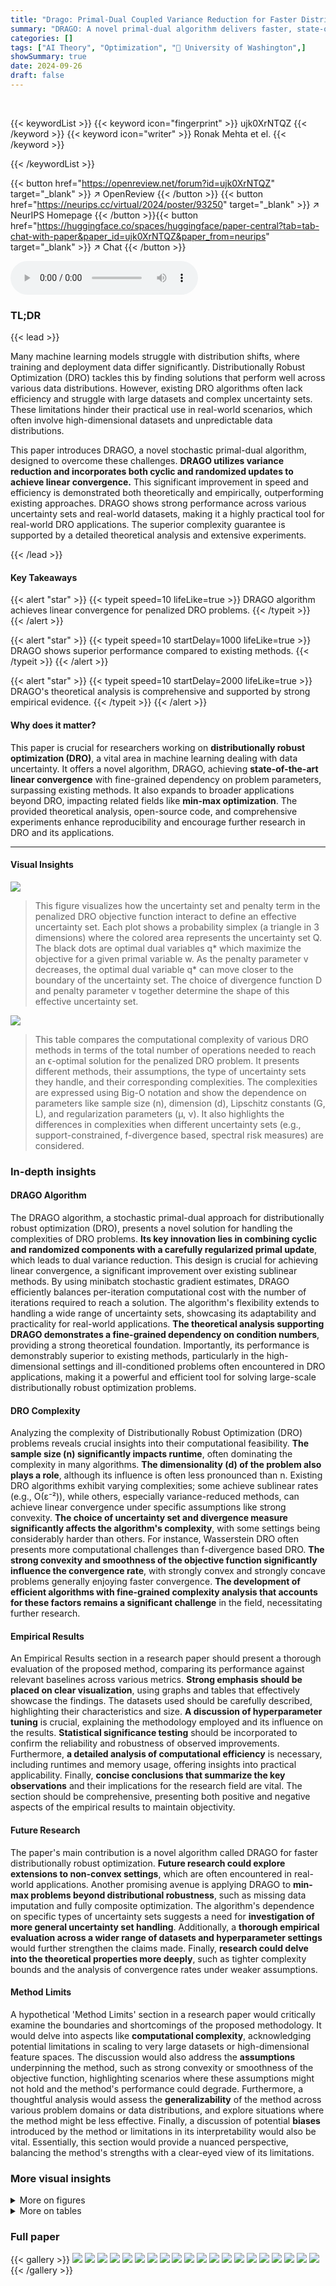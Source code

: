```yaml
---
title: "Drago: Primal-Dual Coupled Variance Reduction for Faster Distributionally Robust Optimization"
summary: "DRAGO: A novel primal-dual algorithm delivers faster, state-of-the-art convergence for distributionally robust optimization."
categories: []
tags: ["AI Theory", "Optimization", "🏢 University of Washington",]
showSummary: true
date: 2024-09-26
draft: false
---
```


<br>

{{< keywordList >}}
{{< keyword icon="fingerprint" >}} ujk0XrNTQZ {{< /keyword >}}
{{< keyword icon="writer" >}} Ronak Mehta et el. {{< /keyword >}}
 
{{< /keywordList >}}

{{< button href="https://openreview.net/forum?id=ujk0XrNTQZ" target="_blank" >}}
↗ OpenReview
{{< /button >}}
{{< button href="https://neurips.cc/virtual/2024/poster/93250" target="_blank" >}}
↗ NeurIPS Homepage
{{< /button >}}{{< button href="https://huggingface.co/spaces/huggingface/paper-central?tab=tab-chat-with-paper&paper_id=ujk0XrNTQZ&paper_from=neurips" target="_blank" >}}
↗ Chat
{{< /button >}}



<audio controls>
    <source src="https://ai-paper-reviewer.com/ujk0XrNTQZ/podcast.wav" type="audio/wav">
    Your browser does not support the audio element.
</audio>


### TL;DR


{{< lead >}}

Many machine learning models struggle with distribution shifts, where training and deployment data differ significantly. Distributionally Robust Optimization (DRO) tackles this by finding solutions that perform well across various data distributions.  However, existing DRO algorithms often lack efficiency and struggle with large datasets and complex uncertainty sets.  These limitations hinder their practical use in real-world scenarios, which often involve high-dimensional datasets and unpredictable data distributions.



This paper introduces DRAGO, a novel stochastic primal-dual algorithm, designed to overcome these challenges. **DRAGO utilizes variance reduction and incorporates both cyclic and randomized updates to achieve linear convergence.** This significant improvement in speed and efficiency is demonstrated both theoretically and empirically, outperforming existing approaches.  DRAGO shows strong performance across various uncertainty sets and real-world datasets, making it a highly practical tool for real-world DRO applications. The superior complexity guarantee is supported by a detailed theoretical analysis and extensive experiments.

{{< /lead >}}


#### Key Takeaways

{{< alert "star" >}}
{{< typeit speed=10 lifeLike=true >}} DRAGO algorithm achieves linear convergence for penalized DRO problems. {{< /typeit >}}
{{< /alert >}}

{{< alert "star" >}}
{{< typeit speed=10 startDelay=1000 lifeLike=true >}} DRAGO shows superior performance compared to existing methods. {{< /typeit >}}
{{< /alert >}}

{{< alert "star" >}}
{{< typeit speed=10 startDelay=2000 lifeLike=true >}} DRAGO's theoretical analysis is comprehensive and supported by strong empirical evidence. {{< /typeit >}}
{{< /alert >}}

#### Why does it matter?
This paper is crucial for researchers working on **distributionally robust optimization (DRO)**, a vital area in machine learning dealing with data uncertainty. It offers a novel algorithm, DRAGO, achieving **state-of-the-art linear convergence** with fine-grained dependency on problem parameters, surpassing existing methods.  It also expands to broader applications beyond DRO, impacting related fields like **min-max optimization**.  The provided theoretical analysis, open-source code, and comprehensive experiments enhance reproducibility and encourage further research in DRO and its applications.

------
#### Visual Insights



![](https://ai-paper-reviewer.com/ujk0XrNTQZ/figures_1_1.jpg)

> This figure visualizes how the uncertainty set and penalty term in the penalized DRO objective function interact to define an effective uncertainty set.  Each plot shows a probability simplex (a triangle in 3 dimensions) where the colored area represents the uncertainty set Q. The black dots are optimal dual variables q* which maximize the objective for a given primal variable w. As the penalty parameter v decreases, the optimal dual variable q* can move closer to the boundary of the uncertainty set. The choice of divergence function D and penalty parameter v together determine the shape of this effective uncertainty set.





![](https://ai-paper-reviewer.com/ujk0XrNTQZ/tables_3_1.jpg)

> This table compares the computational complexity of various DRO methods in terms of the total number of operations needed to reach an ϵ-optimal solution for the penalized DRO problem. It presents different methods, their assumptions, the type of uncertainty sets they handle, and their corresponding complexities. The complexities are expressed using Big-O notation and show the dependence on parameters like sample size (n), dimension (d), Lipschitz constants (G, L), and regularization parameters (μ, ν). It also highlights the differences in complexities when different uncertainty sets (e.g., support-constrained, f-divergence based, spectral risk measures) are considered.





### In-depth insights


#### DRAGO Algorithm
The DRAGO algorithm, a stochastic primal-dual approach for distributionally robust optimization (DRO), presents a novel solution for handling the complexities of DRO problems.  **Its key innovation lies in combining cyclic and randomized components with a carefully regularized primal update**, which leads to dual variance reduction. This design is crucial for achieving linear convergence, a significant improvement over existing sublinear methods. By using minibatch stochastic gradient estimates, DRAGO efficiently balances per-iteration computational cost with the number of iterations required to reach a solution.  The algorithm's flexibility extends to handling a wide range of uncertainty sets, showcasing its adaptability and practicality for real-world applications.  **The theoretical analysis supporting DRAGO demonstrates a fine-grained dependency on condition numbers**, providing a strong theoretical foundation. Importantly, its performance is demonstrably superior to existing methods, particularly in the high-dimensional settings and ill-conditioned problems often encountered in DRO applications, making it a powerful and efficient tool for solving large-scale distributionally robust optimization problems.

#### DRO Complexity
Analyzing the complexity of Distributionally Robust Optimization (DRO) problems reveals crucial insights into their computational feasibility.  **The sample size (n) significantly impacts runtime**, often dominating the complexity in many algorithms.  **The dimensionality (d) of the problem also plays a role**, although its influence is often less pronounced than n.  Existing DRO algorithms exhibit varying complexities; some achieve sublinear rates (e.g., O(ε⁻²)), while others, especially variance-reduced methods, can achieve linear convergence under specific assumptions like strong convexity.  **The choice of uncertainty set and divergence measure significantly affects the algorithm's complexity**, with some settings being considerably harder than others.  For instance, Wasserstein DRO often presents more computational challenges than f-divergence based DRO.  **The strong convexity and smoothness of the objective function significantly influence the convergence rate**, with strongly convex and strongly concave problems generally enjoying faster convergence.  **The development of efficient algorithms with fine-grained complexity analysis that accounts for these factors remains a significant challenge** in the field, necessitating further research.

#### Empirical Results
An Empirical Results section in a research paper should present a thorough evaluation of the proposed method, comparing its performance against relevant baselines across various metrics.  **Strong emphasis should be placed on clear visualization**, using graphs and tables that effectively showcase the findings.  The datasets used should be carefully described, highlighting their characteristics and size.  **A discussion of hyperparameter tuning** is crucial, explaining the methodology employed and its influence on the results.  **Statistical significance testing** should be incorporated to confirm the reliability and robustness of observed improvements.  Furthermore, **a detailed analysis of computational efficiency** is necessary, including runtimes and memory usage, offering insights into practical applicability.  Finally, **concise conclusions that summarize the key observations** and their implications for the research field are vital. The section should be comprehensive, presenting both positive and negative aspects of the empirical results to maintain objectivity.

#### Future Research
The paper's main contribution is a novel algorithm called DRAGO for faster distributionally robust optimization.  **Future research could explore extensions to non-convex settings**, which are often encountered in real-world applications.  Another promising avenue is applying DRAGO to **min-max problems beyond distributional robustness**, such as missing data imputation and fully composite optimization.  The algorithm's dependence on specific types of uncertainty sets suggests a need for **investigation of more general uncertainty set handling**. Additionally, a **thorough empirical evaluation across a wider range of datasets and hyperparameter settings** would further strengthen the claims made.  Finally,  **research could delve into the theoretical properties more deeply**, such as tighter complexity bounds and the analysis of convergence rates under weaker assumptions.

#### Method Limits
A hypothetical 'Method Limits' section in a research paper would critically examine the boundaries and shortcomings of the proposed methodology.  It would delve into aspects like **computational complexity**, acknowledging potential limitations in scaling to very large datasets or high-dimensional feature spaces.  The discussion would also address the **assumptions** underpinning the method, such as strong convexity or smoothness of the objective function, highlighting scenarios where these assumptions might not hold and the method's performance could degrade.  Furthermore, a thoughtful analysis would assess the **generalizability** of the method across various problem domains or data distributions, and explore situations where the method might be less effective.  Finally, a discussion of potential **biases** introduced by the method or limitations in its interpretability would also be vital.  Essentially, this section would provide a nuanced perspective, balancing the method's strengths with a clear-eyed view of its limitations.


### More visual insights

<details>
<summary>More on figures
</summary>


![](https://ai-paper-reviewer.com/ujk0XrNTQZ/figures_7_1.jpg)

> This figure presents the results of regression experiments on six different datasets using three different optimization algorithms: SGD, LSVRG, and DRAGO.  The left panel shows the primal suboptimality gap (a measure of how close the algorithm is to the optimal solution) plotted against the number of first-order oracle calls (a measure of computational cost). The right panel shows the same primal suboptimality gap plotted against the wall-clock time (a measure of real-world time). The different lines represent the different algorithms.  This figure shows the performance of the algorithms in terms of both computational cost and real-world time.


![](https://ai-paper-reviewer.com/ujk0XrNTQZ/figures_8_1.jpg)

> The figure presents the results of text classification experiments using DRAGO, comparing its performance against baselines for different values of the dual regularization parameter (v). The plots show the normalized primal suboptimality gap (a measure of convergence) against the number of first-order oracle queries and wall-clock time.  The results are shown for various values of v, demonstrating DRAGO's performance under different levels of ill-conditioning. The left panels show the suboptimality against the number of gradient calls, while the right panels show it against the wall-clock time.


![](https://ai-paper-reviewer.com/ujk0XrNTQZ/figures_48_1.jpg)

> This figure presents the results of regression experiments comparing DRAGO with different batch sizes (b=1, 16, n/d) against standard SGD and LSVRG methods.  The left panel shows the primal suboptimality gap (a measure of optimization progress) plotted against the number of first-order oracle calls (a measure of computational cost). The right panel shows the same suboptimality gap but against wall-clock time, offering a more practical comparison that includes the overhead associated with the various algorithms.  Each sub-plot corresponds to a different regression dataset, allowing for a comparison across various data characteristics.


![](https://ai-paper-reviewer.com/ujk0XrNTQZ/figures_49_1.jpg)

> The figure shows the impact of batch size and strong convexity parameters on DRAGO's performance across different datasets.  The top rows show the number of first-order oracle queries (a measure of computational cost), while the bottom rows display the wall-clock time. Each row represents a specific dataset, and each column shows the results for a different combination of strong convexity regularization parameters (μ and ν). The results illustrate the trade-off between computational cost and wall-clock time for varying batch sizes.


</details>




<details>
<summary>More on tables
</summary>


![](https://ai-paper-reviewer.com/ujk0XrNTQZ/tables_13_1.jpg)
> This table compares the complexity of various DRO methods in terms of runtime or global complexity.  It shows the assumptions made by each method, the type of uncertainty set used, and the resulting complexity bound. The complexity is expressed in Big-Õ notation and accounts for the number of elementary operations needed to reach an Ɛ-optimal solution.  The table highlights the dependence of each method's complexity on the sample size (n), dimension (d), and relevant constants, such as smoothness and strong convexity parameters.

![](https://ai-paper-reviewer.com/ujk0XrNTQZ/tables_18_1.jpg)
> This table compares the complexity of various DRO methods.  It shows the runtime or global complexity (total number of operations) needed to achieve an ϵ-optimal solution for different methods under various assumptions and uncertainty set types.  Key factors influencing complexity, such as sample size (n), dimension (d), Lipschitz constants (G, L), strong convexity parameters (μ, ν), and batch size (b), are included.  Note that the complexity measures are given in Big-Õ notation and that some bounds are high-probability guarantees.  The table also specifies the type of uncertainty set considered (e.g., support constrained, f-divergence, spectral risk measures).

![](https://ai-paper-reviewer.com/ujk0XrNTQZ/tables_19_1.jpg)
> This table compares the complexity of various DRO methods in terms of runtime or global complexity.  It shows the assumptions made by each method, the type of uncertainty set it handles, and its resulting complexity bound.  The complexity is expressed using Big-Õ notation and depends on factors like sample size (n), dimensionality (d), Lipschitz constants (G,L), regularization parameters (μ,ν), and the size of the uncertainty set (kQ).  The table highlights the trade-offs between different methods and their suitability for various problem settings. Note that some bounds hold with high probability.

![](https://ai-paper-reviewer.com/ujk0XrNTQZ/tables_47_1.jpg)
> This table compares the computational complexity of various DRO methods in terms of the total number of elementary operations needed to achieve an ϵ-optimal solution.  It lists different methods, their assumptions (e.g., Lipschitz continuity of loss functions, strong convexity), the type of uncertainty set they handle, and their runtime/global complexity.  The complexity is expressed using Big-Õ notation and highlights the dependence on sample size (n), dimension (d), and other relevant parameters like smoothness constants and the size of the uncertainty set.

</details>




### Full paper

{{< gallery >}}
<img src="https://ai-paper-reviewer.com/ujk0XrNTQZ/1.png" class="grid-w50 md:grid-w33 xl:grid-w25" />
<img src="https://ai-paper-reviewer.com/ujk0XrNTQZ/2.png" class="grid-w50 md:grid-w33 xl:grid-w25" />
<img src="https://ai-paper-reviewer.com/ujk0XrNTQZ/3.png" class="grid-w50 md:grid-w33 xl:grid-w25" />
<img src="https://ai-paper-reviewer.com/ujk0XrNTQZ/4.png" class="grid-w50 md:grid-w33 xl:grid-w25" />
<img src="https://ai-paper-reviewer.com/ujk0XrNTQZ/5.png" class="grid-w50 md:grid-w33 xl:grid-w25" />
<img src="https://ai-paper-reviewer.com/ujk0XrNTQZ/6.png" class="grid-w50 md:grid-w33 xl:grid-w25" />
<img src="https://ai-paper-reviewer.com/ujk0XrNTQZ/7.png" class="grid-w50 md:grid-w33 xl:grid-w25" />
<img src="https://ai-paper-reviewer.com/ujk0XrNTQZ/8.png" class="grid-w50 md:grid-w33 xl:grid-w25" />
<img src="https://ai-paper-reviewer.com/ujk0XrNTQZ/9.png" class="grid-w50 md:grid-w33 xl:grid-w25" />
<img src="https://ai-paper-reviewer.com/ujk0XrNTQZ/10.png" class="grid-w50 md:grid-w33 xl:grid-w25" />
<img src="https://ai-paper-reviewer.com/ujk0XrNTQZ/11.png" class="grid-w50 md:grid-w33 xl:grid-w25" />
<img src="https://ai-paper-reviewer.com/ujk0XrNTQZ/12.png" class="grid-w50 md:grid-w33 xl:grid-w25" />
<img src="https://ai-paper-reviewer.com/ujk0XrNTQZ/13.png" class="grid-w50 md:grid-w33 xl:grid-w25" />
<img src="https://ai-paper-reviewer.com/ujk0XrNTQZ/14.png" class="grid-w50 md:grid-w33 xl:grid-w25" />
<img src="https://ai-paper-reviewer.com/ujk0XrNTQZ/15.png" class="grid-w50 md:grid-w33 xl:grid-w25" />
<img src="https://ai-paper-reviewer.com/ujk0XrNTQZ/16.png" class="grid-w50 md:grid-w33 xl:grid-w25" />
<img src="https://ai-paper-reviewer.com/ujk0XrNTQZ/17.png" class="grid-w50 md:grid-w33 xl:grid-w25" />
<img src="https://ai-paper-reviewer.com/ujk0XrNTQZ/18.png" class="grid-w50 md:grid-w33 xl:grid-w25" />
<img src="https://ai-paper-reviewer.com/ujk0XrNTQZ/19.png" class="grid-w50 md:grid-w33 xl:grid-w25" />
<img src="https://ai-paper-reviewer.com/ujk0XrNTQZ/20.png" class="grid-w50 md:grid-w33 xl:grid-w25" />
{{< /gallery >}}